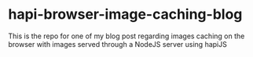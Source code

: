 # hapi-browser-image-caching-blog
This is the repo for one of my blog post regarding images caching on the browser with images served through a NodeJS server using hapiJS

